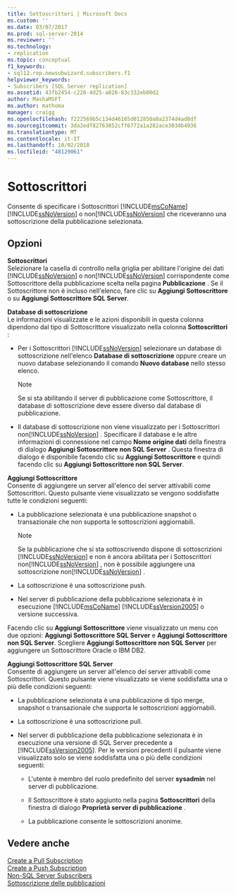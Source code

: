 ```yaml
---
title: Sottoscrittori | Microsoft Docs
ms.custom: ''
ms.date: 03/07/2017
ms.prod: sql-server-2014
ms.reviewer: ''
ms.technology:
- replication
ms.topic: conceptual
f1_keywords:
- sql12.rep.newsubwizard.subscribers.f1
helpviewer_keywords:
- Subscribers [SQL Server replication]
ms.assetid: 43fb2454-c220-4d25-a826-83c332eb00d2
author: MashaMSFT
ms.author: mathoma
manager: craigg
ms.openlocfilehash: f222569b5c134d46165d012850a8a2374d4ad8df
ms.sourcegitcommit: 3da2edf82763852cff6772a1a282ace3034b4936
ms.translationtype: MT
ms.contentlocale: it-IT
ms.lasthandoff: 10/02/2018
ms.locfileid: "48129061"
---
```

# <a name="subscribers"></a>Sottoscrittori
  Consente di specificare i Sottoscrittori [!INCLUDE[msCoName](../../includes/msconame-md.md)] [!INCLUDE[ssNoVersion](../../includes/ssnoversion-md.md)] o non[!INCLUDE[ssNoVersion](../../includes/ssnoversion-md.md)] che riceveranno una sottoscrizione della pubblicazione selezionata.  
  
## <a name="options"></a>Opzioni  
 **Sottoscrittori**  
 Selezionare la casella di controllo nella griglia per abilitare l'origine dei dati [!INCLUDE[ssNoVersion](../../includes/ssnoversion-md.md)] o non[!INCLUDE[ssNoVersion](../../includes/ssnoversion-md.md)] corrispondente come Sottoscrittore della pubblicazione scelta nella pagina **Pubblicazione** . Se il Sottoscrittore non è incluso nell'elenco, fare clic su **Aggiungi Sottoscrittore** o su **Aggiungi Sottoscrittore SQL Server**.  
  
 **Database di sottoscrizione**  
 Le informazioni visualizzate e le azioni disponibili in questa colonna dipendono dal tipo di Sottoscrittore visualizzato nella colonna **Sottoscrittori** :  
  
-   Per i Sottoscrittori [!INCLUDE[ssNoVersion](../../includes/ssnoversion-md.md)] selezionare un database di sottoscrizione nell'elenco **Database di sottoscrizione** oppure creare un nuovo database selezionando il comando **Nuovo database** nello stesso elenco.  
  
    > [!NOTE]  
    >  Se si sta abilitando il server di pubblicazione come Sottoscrittore, il database di sottoscrizione deve essere diverso dal database di pubblicazione.  
  
-   Il database di sottoscrizione non viene visualizzato per i Sottoscrittori non[!INCLUDE[ssNoVersion](../../includes/ssnoversion-md.md)] . Specificare il database e le altre informazioni di connessione nel campo **Nome origine dati** della finestra di dialogo **Aggiungi Sottoscrittore non SQL Server** . Questa finestra di dialogo è disponibile facendo clic su **Aggiungi Sottoscrittore** e quindi facendo clic su **Aggiungi Sottoscrittore non SQL Server**.  
  
 **Aggiungi Sottoscrittore**  
 Consente di aggiungere un server all'elenco dei server attivabili come Sottoscrittori. Questo pulsante viene visualizzato se vengono soddisfatte tutte le condizioni seguenti:  
  
-   La pubblicazione selezionata è una pubblicazione snapshot o transazionale che non supporta le sottoscrizioni aggiornabili.  
  
    > [!NOTE]  
    >  Se la pubblicazione che si sta sottoscrivendo dispone di sottoscrizioni [!INCLUDE[ssNoVersion](../../includes/ssnoversion-md.md)] e non è ancora abilitata per i Sottoscrittori non[!INCLUDE[ssNoVersion](../../includes/ssnoversion-md.md)] , non è possibile aggiungere una sottoscrizione non[!INCLUDE[ssNoVersion](../../includes/ssnoversion-md.md)] .  
  
-   La sottoscrizione è una sottoscrizione push.  
  
-   Nel server di pubblicazione della pubblicazione selezionata è in esecuzione [!INCLUDE[msCoName](../../includes/msconame-md.md)] [!INCLUDE[ssVersion2005](../../includes/ssversion2005-md.md)] o versione successiva.  
  
 Facendo clic su **Aggiungi Sottoscrittore** viene visualizzato un menu con due opzioni: **Aggiungi Sottoscrittore SQL Server** e **Aggiungi Sottoscrittore non SQL Server**. Scegliere **Aggiungi Sottoscrittore non SQL Server** per aggiungere un Sottoscrittore Oracle o IBM DB2.  
  
 **Aggiungi Sottoscrittore SQL Server**  
 Consente di aggiungere un server all'elenco dei server attivabili come Sottoscrittori. Questo pulsante viene visualizzato se viene soddisfatta una o più delle condizioni seguenti:  
  
-   La pubblicazione selezionata è una pubblicazione di tipo merge, snapshot o transazionale che supporta le sottoscrizioni aggiornabili.  
  
-   La sottoscrizione è una sottoscrizione pull.  
  
-   Nel server di pubblicazione della pubblicazione selezionata è in esecuzione una versione di SQL Server precedente a [!INCLUDE[ssVersion2005](../../includes/ssversion2005-md.md)]. Per le versioni precedenti il pulsante viene visualizzato solo se viene soddisfatta una o più delle condizioni seguenti:  
  
    -   L'utente è membro del ruolo predefinito del server **sysadmin** nel server di pubblicazione.  
  
    -   Il Sottoscrittore è stato aggiunto nella pagina **Sottoscrittori** della finestra di dialogo **Proprietà server di pubblicazione** .  
  
    -   La pubblicazione consente le sottoscrizioni anonime.  
  
## <a name="see-also"></a>Vedere anche  
 [Create a Pull Subscription](create-a-pull-subscription.md)   
 [Create a Push Subscription](create-a-push-subscription.md)   
 [Non-SQL Server Subscribers](non-sql/non-sql-server-subscribers.md)   
 [Sottoscrizione delle pubblicazioni](subscribe-to-publications.md)  
  
  
